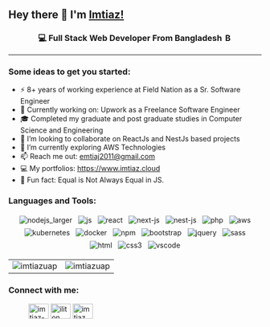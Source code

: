 ## Hey there 👋 I'm [Imtiaz!](https://imtiaz.cloud)

<div align="center">
<h3>💻 Full Stack Web Developer From Bangladesh <img src="https://upload.wikimedia.org/wikipedia/commons/f/f9/Flag_of_Bangladesh.svg" alt="Bangladesh Flag" height="16"></h3>
</div>

---

###  Some ideas to get you started:
- ⚡ 8+ years of working experience at Field Nation as a Sr. Software Engineer
- 🔭 Currently working on: Upwork as a Freelance Software Engineer
- 🎓 Completed my graduate and post graduate studies in Computer Science and Engineering
- 👯 I’m looking to collaborate on ReactJs and NestJs based projects
- 🌱 I’m currently exploring AWS Technologies
- 📫 Reach me out: emtiaj2011@gmail.com
- 💻 My portfolios: https://www.imtiaz.cloud
- 👾 Fun fact: Equal is Not Always Equal in JS.

### Languages and Tools:
<p align="center">
  <!-- For more icons please follow  https://github.com/MikeCodesDotNET/ColoredBadges -->
    <img src="https://raw.githubusercontent.com/imtiazUAP/imtiazUAP/main/svg/frameworks/nodejs_larger.svg" alt="nodejs_larger" style="vertical-align:top; margin:4px">
    <img src="https://raw.githubusercontent.com/imtiazUAP/imtiazUAP/main/svg/languages/js.svg" alt="js" style="vertical-align:top; margin:4px">
    <img src="https://raw.githubusercontent.com/imtiazUAP/imtiazUAP/main/svg/frameworks/react.svg" alt="react" style="vertical-align:top; margin:4px">
    <img src="https://raw.githubusercontent.com/imtiazUAP/imtiazUAP/main/svg/languages/next-js.svg" alt="next-js" style="vertical-align:top; margin:4px">
    <img src="https://raw.githubusercontent.com/imtiazUAP/imtiazUAP/main/svg/languages/nest-js.svg" alt="nest-js" style="vertical-align:top; margin:4px">
    <img src="https://raw.githubusercontent.com/imtiazUAP/imtiazUAP/main/svg/languages/php.svg" alt="php" style="vertical-align:top; margin:4px">
    <img src="https://raw.githubusercontent.com/imtiazUAP/imtiazUAP/main/svg/services/aws.svg" alt="aws" style="vertical-align:top; margin:4px">
    <img src="https://raw.githubusercontent.com/imtiazUAP/imtiazUAP/main/svg/services/kubernetes.svg" alt="kubernetes" style="vertical-align:top; margin:4px">
    <img src="https://raw.githubusercontent.com/imtiazUAP/imtiazUAP/main/svg/tools/docker.svg" alt="docker" style="vertical-align:top; margin:4px">
    <img src="https://raw.githubusercontent.com/imtiazUAP/imtiazUAP/main/svg/services/npm.svg" alt="npm" style="vertical-align:top; margin:4px">
    <img src="https://raw.githubusercontent.com/imtiazUAP/imtiazUAP/main/svg/frameworks/bootstrap.svg" alt="bootstrap" style="vertical-align:top; margin:4px">
    <img src="https://raw.githubusercontent.com/imtiazUAP/imtiazUAP/main/svg/frameworks/jquery.svg" alt="jquery" style="vertical-align:top; margin:4px">
    <img src="https://raw.githubusercontent.com/imtiazUAP/imtiazUAP/main/svg/languages/sass.svg" alt="sass" style="vertical-align:top; margin:4px">
    <img src="https://raw.githubusercontent.com/imtiazUAP/imtiazUAP/main/svg/languages/html.svg" alt="html" style="vertical-align:top; margin:4px">
    <img src="https://raw.githubusercontent.com/imtiazUAP/imtiazUAP/main/svg/languages/css3.svg" alt="css3" style="vertical-align:top; margin:4px">
    <img src="https://raw.githubusercontent.com/imtiazUAP/imtiazUAP/main/svg/tools/visualstudio_code.svg" alt="vscode" style="vertical-align:top; margin:4px">
</p>

<table style="border: none; width: 100%;">
  <tr>
    <td style="border: none; width: 50%; text-align: left;">
      <img src="https://github-readme-stats.vercel.app/api/top-langs?username=imtiazuap&show_icons=true&theme=transparent&layout=donut" alt="imtiazuap" />
    </td>
    <td style="border: none; width: 50%; text-align: right;">
      <img src="https://github-readme-stats.vercel.app/api?username=imtiazuap&show_icons=true&theme=transparent&hide=rank" alt="imtiazuap" />
    </td>
  </tr>
</table>

### Connect with me:
<p align="left" style="margin-left:40px;">
<a href="https://linkedin.com/in/imtiaz-bd" target="_blank"><img align="center" src="https://raw.githubusercontent.com/rahuldkjain/github-profile-readme-generator/master/src/images/icons/Social/linked-in-alt.svg" alt="imtiaz-bd" height="30" width="40" /></a>
<a href="https://fb.com/iliton" target="_blank"><img align="center" src="https://raw.githubusercontent.com/rahuldkjain/github-profile-readme-generator/master/src/images/icons/Social/facebook.svg" alt="iliton" height="30" width="40" /></a>
<a href="https://instagram.com/imtiaz_ahmad" target="_blank"><img align="center" src="https://raw.githubusercontent.com/rahuldkjain/github-profile-readme-generator/master/src/images/icons/Social/instagram.svg" alt="imtiaz_ahmad" height="30" width="40" /></a>
</p>




